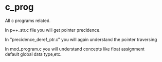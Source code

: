 # c_prog
All c programs related.

In p++_str.c file you will get pointer precidence.

In "precidence_deref_ptr.c" you will again understand the pointer traversing

In mod_program.c you will understand concepts like float assignment default global data type,etc.
